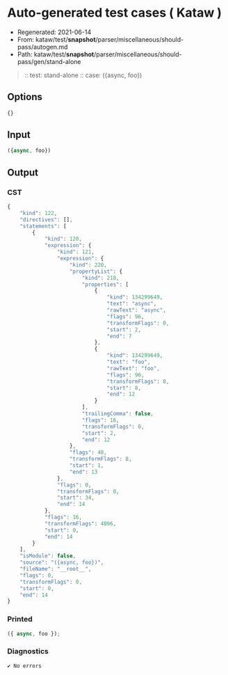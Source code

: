 # Auto-generated test cases ( Kataw )
- Regenerated: 2021-06-14
- From: kataw/test/__snapshot__/parser/miscellaneous/should-pass/autogen.md
- Path: kataw/test/__snapshot__/parser/miscellaneous/should-pass/gen/stand-alone
> :: test: stand-alone
> :: case: ({async, foo})
## Options

`````js
{}
`````
## Input

`````js
({async, foo})
`````
## Output

### CST

```javascript
{
    "kind": 122,
    "directives": [],
    "statements": [
        {
            "kind": 120,
            "expression": {
                "kind": 121,
                "expression": {
                    "kind": 220,
                    "propertyList": {
                        "kind": 218,
                        "properties": [
                            {
                                "kind": 134299649,
                                "text": "async",
                                "rawText": "async",
                                "flags": 96,
                                "transformFlags": 0,
                                "start": 2,
                                "end": 7
                            },
                            {
                                "kind": 134299649,
                                "text": "foo",
                                "rawText": "foo",
                                "flags": 96,
                                "transformFlags": 0,
                                "start": 8,
                                "end": 12
                            }
                        ],
                        "trailingComma": false,
                        "flags": 16,
                        "transformFlags": 0,
                        "start": 2,
                        "end": 12
                    },
                    "flags": 48,
                    "transformFlags": 8,
                    "start": 1,
                    "end": 13
                },
                "flags": 0,
                "transformFlags": 0,
                "start": 34,
                "end": 14
            },
            "flags": 16,
            "transformFlags": 4096,
            "start": 0,
            "end": 14
        }
    ],
    "isModule": false,
    "source": "({async, foo})",
    "fileName": "__root__",
    "flags": 0,
    "transformFlags": 0,
    "start": 0,
    "end": 14
}
```

### Printed

```javascript
({ async, foo });
```

### Diagnostics

```javascript
✔ No errors
```

